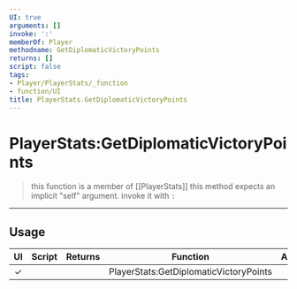 ```yaml
---
UI: true
arguments: []
invoke: ':'
memberOf: Player
methodname: GetDiplomaticVictoryPoints
returns: []
script: false
tags:
- Player/PlayerStats/_function
- function/UI
title: PlayerStats.GetDiplomaticVictoryPoints
---
```

# PlayerStats:GetDiplomaticVictoryPoints
> this function is a member of [[PlayerStats]]
> this method expects an implicit "self" argument. invoke it with `:`
-----
## Usage
|  UI | Script | Returns | Function | Arguments |
|:---:|:------:|-------:|:--------:|:---------|
|✓| ||PlayerStats:GetDiplomaticVictoryPoints||
